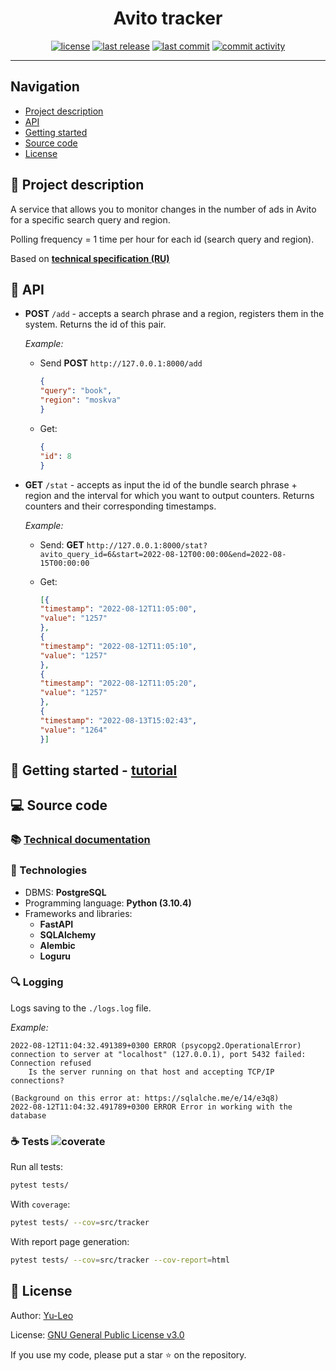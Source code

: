 <h1 align="center"> Avito tracker </h1>

<p align="center">
  <a href="https://github.com/Yu-Leo/avito-tracker/blob/main/LICENSE" target="_blank"> <img alt="license" src="https://img.shields.io/github/license/Yu-Leo/avito-tracker?style=for-the-badge&labelColor=090909"></a>
  <a href="https://github.com/Yu-Leo/avito-tracker/releases/latest" target="_blank"> <img alt="last release" src="https://img.shields.io/github/v/release/Yu-Leo/avito-tracker?style=for-the-badge&labelColor=090909"></a>
  <a href="https://github.com/Yu-Leo/avito-tracker/commits/main" target="_blank"> <img alt="last commit" src="https://img.shields.io/github/last-commit/Yu-Leo/avito-tracker?style=for-the-badge&labelColor=090909"></a>
  <a href="https://github.com/Yu-Leo/avito-tracker/graphs/contributors" target="_blank"> <img alt="commit activity" src="https://img.shields.io/github/commit-activity/m/Yu-Leo/avito-tracker?style=for-the-badge&labelColor=090909"></a>
</p>

<hr>

## Navigation

* [Project description](#chapter-0)
* [API](#chapter-1)
* [Getting started](#chapter-2)
* [Source code](#chapter-3)
* [License](#chapter-5)

<a id="chapter-0"></a>

## :page_facing_up: Project description

A service that allows you to monitor changes in the number of ads in Avito for a specific search query and region.

Polling frequency = 1 time per hour for each id (search query and region).

Based on **[technical specification (RU)](./docs/technical_specification_ru.md)**

<a id="chapter-1"></a>

## :pushpin: API

- **POST** `/add` - accepts a search phrase and a region, registers them in the system. Returns the id of this pair.

  _Example:_

    - Send **POST** `http://127.0.0.1:8000/add`
      ```json
      {
      "query": "book",
      "region": "moskva"
      }
      ```

    - Get:
      ```json
      {
      "id": 8
      }
      ```

- **GET** `/stat` - accepts as input the id of the bundle search phrase + region and the interval for which you want to
  output counters. Returns counters and their corresponding timestamps.

  _Example:_

    - Send: **GET** `http://127.0.0.1:8000/stat?avito_query_id=6&start=2022-08-12T00:00:00&end=2022-08-15T00:00:00`

    - Get:
      ```json
      [{
      "timestamp": "2022-08-12T11:05:00",
      "value": "1257"
      },
      {
      "timestamp": "2022-08-12T11:05:10",
      "value": "1257"
      },
      {
      "timestamp": "2022-08-12T11:05:20",
      "value": "1257"
      },
      {
      "timestamp": "2022-08-13T15:02:43",
      "value": "1264"
      }]
      ```

<a id="chapter-2"></a>

## :hammer: Getting started - [tutorial](./docs/getting_started.md)

<a id="chapter-3"></a>

## :computer: Source code

### :books: [Technical documentation](./docs/README.md)

### :wrench: Technologies

- DBMS: **PostgreSQL**
- Programming language: **Python (3.10.4)**
- Frameworks and libraries:
    - **FastAPI**
    - **SQLAlchemy**
    - **Alembic**
    - **Loguru**

### :mag: Logging

Logs saving to the `./logs.log` file.

_Example:_

```
2022-08-12T11:04:32.491389+0300 ERROR (psycopg2.OperationalError) connection to server at "localhost" (127.0.0.1), port 5432 failed: Connection refused
	Is the server running on that host and accepting TCP/IP connections?

(Background on this error at: https://sqlalche.me/e/14/e3q8)
2022-08-12T11:04:32.491789+0300 ERROR Error in working with the database
```

### :coffee: Tests ![coverate](https://img.shields.io/badge/coverage-81%25-green)

Run all tests:

```bash
pytest tests/
```

With `coverage`:

```bash
pytest tests/ --cov=src/tracker 
```

With report page generation:

```bash
pytest tests/ --cov=src/tracker --cov-report=html 
```

<a id="chapter-5"></a>

## :open_hands: License

Author: [Yu-Leo](https://github.com/Yu-Leo)

License: [GNU General Public License v3.0](./LICENSE)

If you use my code, please put a star ⭐️ on the repository.
